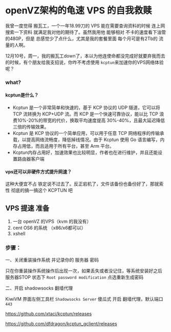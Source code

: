 # openVZ架构的龟速 VPS 的自我救赎

我曾一度觉得 搬瓦工，一个一年18.99刀的 VPS 能在需要查询资料的时候 连上网 搜索一下资料 就满足我对他的期待了。虽然我用他 能够相对 不卡的速度看下油管的480P，但是 总感觉少了点什么，尤其是我的套餐里面 每个月可是有2Tb的 流量的人啊。



12月10号，周一，我的搬瓦工down了，本以为他连使命都没完成好就要弃我而去的时候，有个朋友给我支招说，你咋不考虑使用 ``kcptun``来加速你的VPS网络体验呢？



### what? 

#### kcptun是什么？

* Kcptun 是一个非常简单和快速的，基于 KCP 协议的 UDP 隧道，它可以将 TCP 流转换为 KCP+UDP 流。而 KCP 是一个快速可靠协议，能以比 TCP 浪费10%-20%的带宽的代价，换取平均速度提高 30%-40%，且最大延迟降低三倍的传输效果。
* Kcptun 是 KCP 协议的一个简单应用，可以用于任意 TCP 网络程序的传输承载，以提高网络流畅度，降低掉线情况。由于 Kcptun 使用 Go 语言编写，内存占用低，而且适用于所有平台，甚至 Arm 平台。
* Kcptun内存占用好，加速效果也比较明显，作者也在进行维护，并且还能设置路由器客户端

#### vps还可以非硬件方式提升网速？

这种大便宜不占 铁定说不过去了。反正宕机了，文件该备份也备份好了，那就索性 彻底的搞一搞这个 KCPTUN  吧

<!--more-->

## VPS 提速 准备

1. 一台 openVZ 的VPS（kvm 的我没有）
2. cent OS6 的系统 （x86/x6都可以）
3. xshell



### 步骤：

一、关闭重装操作系统 并记录你的 服务器 密码

​	只在你重装操作系统操作后出现一次，如果丢失或者没记住，等系统安装好之后 服务器STOP 状态下 `Root password modification` 点选重新生成密码



二、开启 shadowsocks 翻墙代理

KiwiVM 界面左侧工具栏 `Shadowsocks Server` 傻瓜式 开启 翻墙代理，默认端口 `443`







https://github.com/xtaci/kcptun/releases

https://github.com/dfdragon/kcptun_gclient/releases